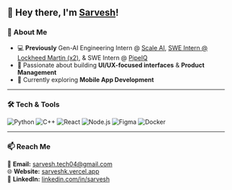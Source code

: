 ## 👋 Hey there, I'm [Sarvesh](https://sarveshk.vercel.app/)!

### 🚀 About Me

- 💻 **Previously**  Gen-AI Engineering Intern @ [Scale AI](https://scale.com), [SWE Intern @ Lockheed Martin (x2)](https://www.lockheedmartin.com/), & SWE Intern @ [PipeIQ](https://pipeiq.ai/)  
- 🎨 Passionate about building **UI/UX-focused interfaces** & **Product Management**  
- 🌱 Currently exploring **Mobile App Development**  

---

### 🛠️ Tech & Tools

![Python](https://img.shields.io/badge/Python-3776AB?style=for-the-badge&logo=python&logoColor=white)
![C++](https://img.shields.io/badge/C%2B%2B-00599C?style=for-the-badge&logo=c%2B%2B&logoColor=white)
![React](https://img.shields.io/badge/React-20232A?style=for-the-badge&logo=react&logoColor=61DAFB)
![Node.js](https://img.shields.io/badge/Node.js-43853D?style=for-the-badge&logo=node.js&logoColor=white)
![Figma](https://img.shields.io/badge/Figma-%23F24E1E.svg?style=for-the-badge&logo=figma&logoColor=white)
![Docker](https://img.shields.io/badge/Docker-2496ED?style=for-the-badge&logo=docker&logoColor=white)

---

### 📫 Reach Me

📧 **Email:** [sarvesh.tech04@gmail.com](mailto:sarvesh.tech04@gmail.com)  
🌐 **Website:** [sarveshk.vercel.app](https://sarveshk.vercel.app/)  
💼 **LinkedIn:** [linkedin.com/in/sarvesh](https://www.linkedin.com/in/sarvesh)  
